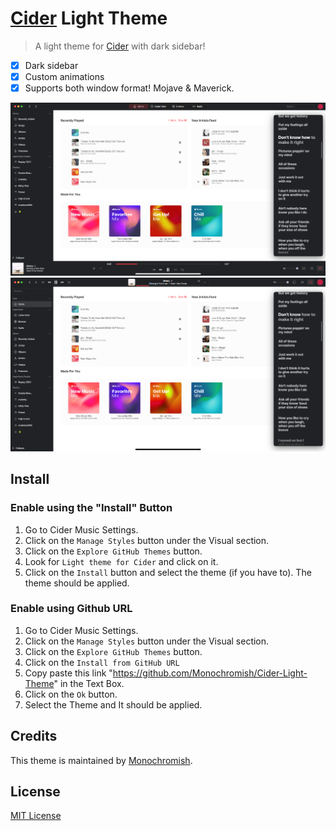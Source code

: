 # [Cider](https://cider.sh) Light Theme

> A light theme for [Cider](https://cider.sh) with dark sidebar!

- [x] Dark sidebar
- [x] Custom animations
- [x] Supports both window format! Mojave & Maverick.
 
![Mojave](./Preview.png)
![Maverick](./Preview2.png)

## Install

### Enable using the "Install" Button

1. Go to Cider Music Settings.
2. Click on the `Manage Styles` button under the Visual section.
3. Click on the `Explore GitHub Themes` button.
4. Look for `Light theme for Cider` and click on it.
5. Click on the `Install` button and select the theme (if you have to). The theme should be applied.

### Enable using Github URL

1. Go to Cider Music Settings.
2. Click on the `Manage Styles` button under the Visual section.
3. Click on the `Explore GitHub Themes` button.
4. Click on the `Install from GitHub URL`
5. Copy paste this link "https://github.com/Monochromish/Cider-Light-Theme" in the Text Box.
6. Click on the `Ok` button.
7. Select the Theme and It should be applied.

## Credits

This theme is maintained by [Monochromish](https://github.com/Monochromish).

## License

[MIT License](./LICENSE)
